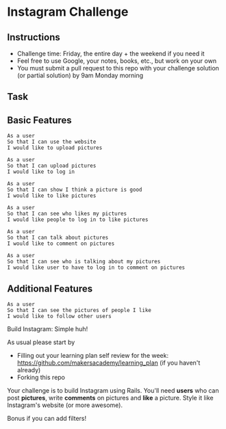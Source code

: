 Instagram Challenge
===================

Instructions
-------
* Challenge time: Friday, the entire day + the weekend if you need it
* Feel free to use Google, your notes, books, etc., but work on your own
* You must submit a pull request to this repo with your challenge solution (or partial solution) by 9am Monday morning

Task
-----

Basic Features
-----

```
As a user
So that I can use the website
I would like to upload pictures

As a user
So that I can upload pictures
I would like to log in

As a user
So that I can show I think a picture is good
I would like to like pictures

As a user
So that I can see who likes my pictures
I would like people to log in to like pictures

As a user
So that I can talk about pictures
I would like to comment on pictures

As a user
So that I can see who is talking about my pictures
I would like user to have to log in to comment on pictures
```

Additional Features
-----

```
As a user
So that I can see the pictures of people I like
I would like to follow other users
```

Build Instagram: Simple huh!

As usual please start by

* Filling out your learning plan self review for the week: https://github.com/makersacademy/learning_plan (if you haven't already)
* Forking this repo

Your challenge is to build Instagram using Rails. You'll need **users** who can post **pictures**, write **comments** on pictures and **like** a picture. Style it like Instagram's website (or more awesome). 

Bonus if you can add filters! 
